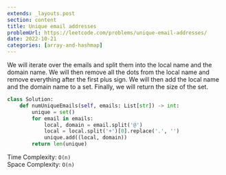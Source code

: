 ```yaml
---
extends: _layouts.post
section: content
title: Unique email addresses
problemUrl: https://leetcode.com/problems/unique-email-addresses/
date: 2022-10-21
categories: [array-and-hashmap]
---
```


We will iterate over the emails and split them into the local name and the domain name. We will then remove all the dots from the local name and remove everything after the first plus sign. We will then add the local name and the domain name to a set. Finally, we will return the size of the set.

```python
class Solution:
    def numUniqueEmails(self, emails: List[str]) -> int:
        unique = set()
        for email in emails:
            local, domain = email.split('@')
            local = local.split('+')[0].replace('.', '')
            unique.add((local, domain))
        return len(unique)
```

Time Complexity: `O(n)` <br/>
Space Complexity: `O(n)`
